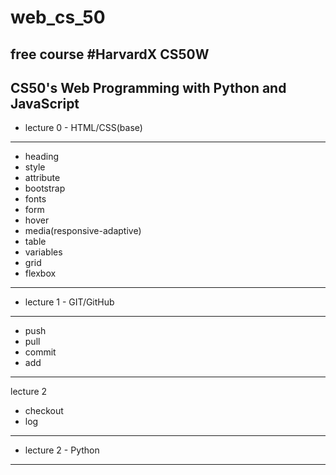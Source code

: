 # web_cs_50
free course
#HarvardX CS50W
-----------------------------------------------------------------------
CS50's Web Programming with Python and JavaScript
----------------------------------------------------------------------
- lecture 0 - HTML/CSS(base)
---------------------------------------------------------------------
  - heading
  - style
  - attribute
  - bootstrap
  - fonts
  - form
  - hover
  - media(responsive-adaptive)
  - table
  - variables
  - grid
  - flexbox
----------------------------------------------------------------------
- lecture 1 - GIT/GitHub
----------------------------------------------------------------------
  - push
  - pull
  - commit
  - add
  --------------------------------------------------------
  lecture 2
  - checkout
  - log
----------------------------------------------------------------------
- lecture 2 - Python
----------------------------------------------------------------------

